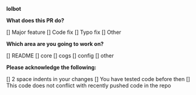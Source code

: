 **lolbot**

**What does this PR do?**

[] Major feature
[] Code fix
[] Typo fix
[] Other

**Which area are you going to work on?**

[] README
[] core
[] cogs
[] config
[] other

**Please acknowledge the following:**

[] 2 space indents in your changes
[] You have tested code before then
[] This code does not conflict with recently pushed code in the repo
